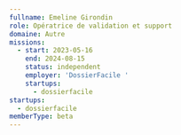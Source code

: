 ```yaml
---
fullname: Emeline Girondin
role: Opératrice de validation et support
domaine: Autre
missions:
  - start: 2023-05-16
    end: 2024-08-15
    status: independent
    employer: 'DossierFacile '
    startups:
      - dossierfacile
startups:
  - dossierfacile
memberType: beta
---
```

